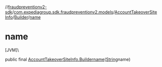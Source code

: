 //[fraudpreventionv2-sdk](../../../../index.md)/[com.expediagroup.sdk.fraudpreventionv2.models](../../index.md)/[AccountTakeoverSiteInfo](../index.md)/[Builder](index.md)/[name](name.md)

# name

[JVM]\

public final [AccountTakeoverSiteInfo.Builder](index.md)[name](name.md)([String](https://docs.oracle.com/javase/8/docs/api/java/lang/String.html)name)
